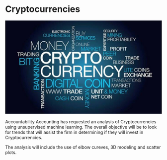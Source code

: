 # Cryptocurrencies
![](https://github.com/NAppazeller/Cryptocurrencies/blob/main/crypto_image.jpg)

Accountability Accounting has requested an analysis of Cryptocurrencies using unsupervised machine learning. The overall objective will be to look for trends that will assist the firm in determining if they will invest in Cryptocurrencies.

The analysis will include the use of elbow cureves, 3D modeling and scatter plots.

